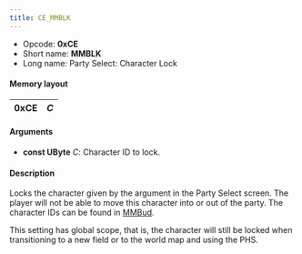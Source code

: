 ```yaml
---
title: CE_MMBLK
---
```


- Opcode: **0xCE**
- Short name: **MMBLK**
- Long name: Party Select: Character Lock

#### Memory layout

| 0xCE | *C* |
|------|-----|

#### Arguments

- **const UByte** *C*: Character ID to lock.

#### Description

Locks the character given by the argument in the Party Select screen. The player will not be able to move this character into or out of the party. The character IDs can be found in [MMBud](CD_MMBud).

This setting has global scope, that is, the character will still be locked when transitioning to a new field or to the world map and using the PHS.
